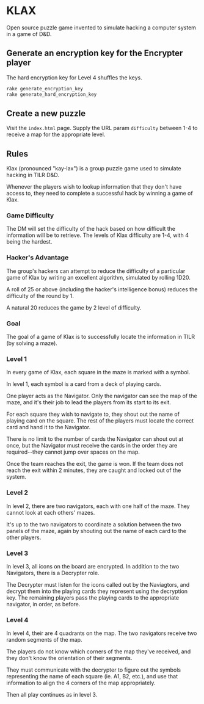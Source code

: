 # KLAX

Open source puzzle game invented to simulate hacking a computer system in a game of D&D.

## Generate an encryption key for the Encrypter player

The hard encryption key for Level 4 shuffles the keys.

```bash
rake generate_encryption_key
rake generate_hard_encryption_key
```

## Create a new puzzle

Visit the `index.html` page. Supply the URL param `difficulty` between 1-4 to receive a map for the appropriate level.

## Rules
Klax (pronounced "kay-lax") is a group puzzle game used to simulate hacking in TILR D&D.

Whenever the players wish to lookup information that they don't have access to, they need to complete a successful hack
by winning a game of Klax.

### Game Difficulty
The DM will set the difficulty of the hack based on how difficult the information will be to retrieve. The levels
of Klax difficulty are 1-4, with 4 being the hardest.

### Hacker's Advantage
The group's hackers can attempt to reduce the difficulty of a particular game of Klax by writing an excellent
algorithm, simulated by rolling 1D20.

A roll of 25 or above (including the hacker's intelligence bonus) reduces the difficulty of the round by 1. 

A natural 20 reduces the game by 2 level of difficulty.

### Goal
The goal of a game of Klax is to successfully locate the information in TILR (by solving a maze).

### Level 1
In every game of Klax, each square in the maze is marked with a symbol.

In level 1, each symbol is a card from a deck of playing cards.

One player acts as the Navigator. Only the navigator can see the map of the maze, 
and it's their job to lead the players from its start to its exit. 

For each square they wish to navigate to, they shout out the name of playing card on the square. The rest of the
players must locate the correct card and hand it to the Navigator.

There is no limit to the number of cards the Navigator can shout out at once, but the Navigator must receive the cards
in the order they are required--they cannot jump over spaces on the map.

Once the team reaches the exit, the game is won. If the team does not reach the exit within 2 minutes, they are caught and
locked out of the system.

### Level 2
In level 2, there are two navigators, each with one half of the maze. They cannot look at each others' mazes.

It's up to the two navigators to coordinate a solution between the two panels of the maze, again by shouting out
the name of each card to the other players.

### Level 3
In level 3, all icons on the board are encrypted. In addition to the two Navigators, there is a Decrypter role.

The Decrypter must listen for the icons called out by the Naviagtors, and decrypt them into the playing cards they represent
using the decryption key. The remaining players pass the playing cards to the appropriate navigator, in order, as before.

### Level 4
In level 4, their are 4 quadrants on the map. The two navigators receive two random segments of the map.

The players do not know which corners of the map they've received, and they don't know the orientation of their segments.

They must communicate with the decrypter to figure out the symbols representing the name of each square (ie. A1, B2, etc.),
and use that information to align the 4 corners of the map appropriately.

Then all play continues as in level 3.
